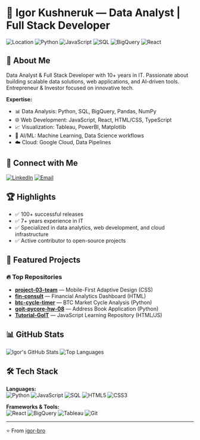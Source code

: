 # 👋 Igor Kushneruk — Data Analyst | Full Stack Developer

![Location](https://img.shields.io/badge/📍_Paris-France-blue)
![Python](https://img.shields.io/badge/Python-Expert-green?logo=python)
![JavaScript](https://img.shields.io/badge/JavaScript-Advanced-yellow?logo=javascript)
![SQL](https://img.shields.io/badge/SQL-Expert-blue?logo=postgresql)
![BigQuery](https://img.shields.io/badge/BigQuery-Expert-orange?logo=googlebigquery)
![React](https://img.shields.io/badge/React-Advanced-61DAFB?logo=react)

## 💼 About Me

Data Analyst & Full Stack Developer with 10+ years in IT. Passionate about building scalable data solutions, web applications, and AI-driven tools. Entrepreneur & Investor focused on innovative tech.

**Expertise:**

- 📊 Data Analysis: Python, SQL, BigQuery, Pandas, NumPy
- 🌐 Web Development: JavaScript, React, HTML/CSS, TypeScript
- 📈 Visualization: Tableau, PowerBI, Matplotlib
- 🤖 AI/ML: Machine Learning, Data Science workflows
- ☁️ Cloud: Google Cloud, Data Pipelines

## 🔗 Connect with Me

[![LinkedIn](https://img.shields.io/badge/LinkedIn-Connect-0A66C2?logo=linkedin)](https://www.linkedin.com/in/igor-kushneruk)
[![Email](https://img.shields.io/badge/Email-Contact-red?logo=gmail)](mailto:kushneruk.igor@gmail.com)

## 🏆 Highlights

- ✅ 100+ successful releases
- ✅ 7+ years experience in IT
- ✅ Specialized in data analytics, web development, and cloud infrastructure
- ✅ Active contributor to open-source projects

## 📌 Featured Projects

### 🔥 Top Repositories

- **[project-03-team](https://github.com/igor-bro/project-03-team)** — Mobile-First Adaptive Design (CSS)
- **[fin-consult](https://github.com/igor-bro/fin-consult)** — Financial Analytics Dashboard (HTML)
- **[btc-cycle-timer](https://github.com/igor-bro/btc-cycle-timer)** — BTC Market Cycle Analysis (Python)
- **[goit-pycore-hw-08](https://github.com/igor-bro/goit-pycore-hw-08)** — Address Book Application (Python)
- **[Tutorial-GoIT](https://github.com/igor-bro/Tutorial-GoIT)** — JavaScript Learning Repository (HTML/JS)

## 📊 GitHub Stats

![Igor's GitHub Stats](https://github-readme-stats.vercel.app/api?username=igor-bro&show_icons=true&theme=radical)
![Top Languages](https://github-readme-stats.vercel.app/api/top-langs/?username=igor-bro&layout=compact&theme=radical)

## 🛠️ Tech Stack

**Languages:**  
![Python](https://img.shields.io/badge/-Python-3776AB?logo=python&logoColor=white)
![JavaScript](https://img.shields.io/badge/-JavaScript-F7DF1E?logo=javascript&logoColor=black)
![SQL](https://img.shields.io/badge/-SQL-4479A1?logo=postgresql&logoColor=white)
![HTML5](https://img.shields.io/badge/-HTML5-E34F26?logo=html5&logoColor=white)
![CSS3](https://img.shields.io/badge/-CSS3-1572B6?logo=css3&logoColor=white)

**Frameworks & Tools:**  
![React](https://img.shields.io/badge/-React-61DAFB?logo=react&logoColor=black)
![BigQuery](https://img.shields.io/badge/-BigQuery-669DF6?logo=googlebigquery&logoColor=white)
![Tableau](https://img.shields.io/badge/-Tableau-E97627?logo=tableau&logoColor=white)
![Git](https://img.shields.io/badge/-Git-F05032?logo=git&logoColor=white)

---

⭐️ From [igor-bro](https://github.com/igor-bro)
